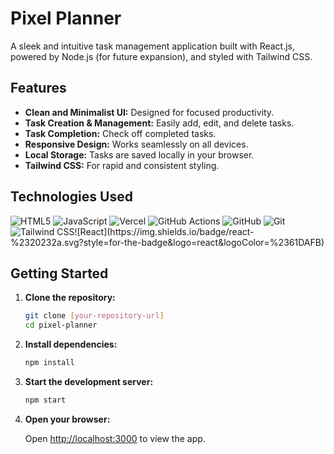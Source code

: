 # Pixel Planner

A sleek and intuitive task management application built with React.js, powered by Node.js (for future expansion), and styled with Tailwind CSS.

## Features

* **Clean and Minimalist UI:** Designed for focused productivity.
* **Task Creation & Management:** Easily add, edit, and delete tasks.
* **Task Completion:** Check off completed tasks.
* **Responsive Design:** Works seamlessly on all devices.
* **Local Storage:** Tasks are saved locally in your browser.
* **Tailwind CSS:** For rapid and consistent styling.

## Technologies Used

![HTML5](https://img.shields.io/badge/html5-%23E34F26.svg?style=for-the-badge&logo=html5&logoColor=white) ![JavaScript](https://img.shields.io/badge/javascript-%23323330.svg?style=for-the-badge&logo=javascript&logoColor=%23F7DF1E) ![Vercel](https://img.shields.io/badge/vercel-%23000000.svg?style=for-the-badge&logo=vercel&logoColor=white) ![GitHub Actions](https://img.shields.io/badge/github%20actions-%232671E5.svg?style=for-the-badge&logo=githubactions&logoColor=white) ![GitHub](https://img.shields.io/badge/github-%23121011.svg?style=for-the-badge&logo=github&logoColor=white) ![Git](https://img.shields.io/badge/git-%23F05033.svg?style=for-the-badge&logo=git&logoColor=white)![Tailwind CSS](https://img.shields.io/badge/Tailwind_CSS-%231572B6.svg?style=for-the-badge&logo=tailwindcss&logoColor=white")![React](https://img.shields.io/badge/react-%2320232a.svg?style=for-the-badge&logo=react&logoColor=%2361DAFB)

## Getting Started

1.  **Clone the repository:**

    ```bash
    git clone [your-repository-url]
    cd pixel-planner
    ```

2.  **Install dependencies:**

    ```bash
    npm install
    ```

3.  **Start the development server:**

    ```bash
    npm start
    ```

4.  **Open your browser:**

    Open [http://localhost:3000](http://localhost:3000) to view the app.


